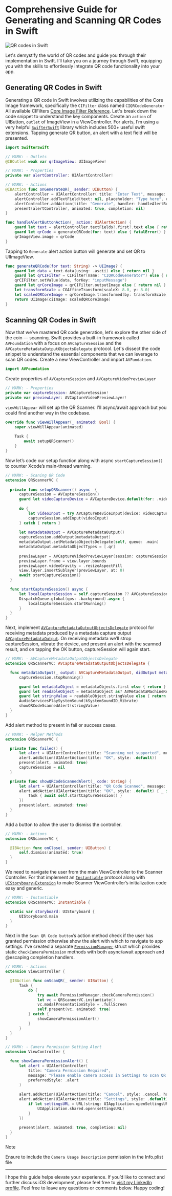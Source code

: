 # Comprehensive Guide for Generating and Scanning QR Codes in Swift

![QR codes in Swift](https://github.com/masadchattha/QRCodeHelper/assets/38839059/f8e734d9-a71d-465b-bcdc-2d35d535fa31)

Let's demystify the world of QR codes and guide you through their implementation in Swift. I’ll take you on a journey through Swift, equipping you with the skills to effortlessly integrate QR code functionality into your app.

## Generating QR Codes in Swift
Generating a QR code in Swift involves utilizing the capabilities of the Core Image framework, specifically the `CIFilter` class named `CIQRCodeGenerator` All available CIFilters [Core Image Filter Reference](https://developer.apple.com/library/archive/documentation/GraphicsImaging/Reference/CoreImageFilterReference/index.html). Let's break down the code snippet to understand the key components.
Create an `action` of UIButton, `outlet` of ImageView in a ViewController. For alerts, I’m using a very helpful [`SwifterSwift`](https://github.com/SwifterSwift/SwifterSwift) library which includes 500+ useful swift extensions. Tapping generate QR button, an alert with a text field will be presented.

```swift
import SwifterSwift

// MARK: - Outlets
@IBOutlet weak var qrImageView: UIImageView!

// MARK: - Properties
private var alertController: UIAlertController!

// MARK: - Actions
@IBAction func onGenerateQR(_ sender: UIButton) {
    alertController = UIAlertController( title: "Enter Text", message: "Please enter some text to save in QR Code", preferredStyle: .alert)
    alertController.addTextField(text: nil, placeholder: "Type here", editingChangedTarget: nil, editingChangedSelector: nil)
    alertController.addAction(title: "Generate", handler: handleAlertButtonAction)
    present(alertController, animated: true, completion: nil)
}

func handleAlertButtonAction(_ action: UIAlertAction) {
    guard let text = alertController.textFields?.first?.text else { return }
    guard let qrCode = generateQRCode(for: text) else { fatalError() }
    qrImageView.image = qrCode
}
```
Tapping to `Generate` alert action button will generate and set QR to UIImageView.

```swift
func generateQRCode(for text: String) -> UIImage? {
    guard let data = text.data(using: .ascii) else { return nil }
    guard let qrCIFilter = CIFilter(name: "CIQRCodeGenerator") else { return nil }
    qrCIFilter.setValue(data, forKey: "inputMessage")
    guard let qrCoreImage = qrCIFilter.outputImage else { return nil }
    let transformScale = CGAffineTransform(scaleX: 8.0, y: 8.0)
    let scaledQRCoreImage = qrCoreImage.transformed(by: transformScale)
    return UIImage(ciImage: scaledQRCoreImage)
}
```

## Scanning QR Codes in Swift
Now that we’ve mastered QR code generation, let’s explore the other side of the coin — scanning. Swift provides a built-in framework called `AVFoundation` with a focus on `AVCaptureSession` and the `AVCaptureMetadataOutputObjectsDelegate` protocol. Let's dissect the code snippet to understand the essential components that we can leverage to scan QR codes.
Create a new ViewController and import `AVFundation`.

```swift
import AVFoundation
```
Create properties of `AVCaptureSession` and `AVCaptureVideoPreviewLayer`
```swift
// MARK: - Properties
private var captureSession: AVCaptureSession!
private var previewLayer: AVCaptureVideoPreviewLayer!
```

`viewWillAppear` will set up the QR Scanner. I'll async/await approach but you could find another way in the codebase.
```swift
override func viewWillAppear(_ animated: Bool) {
    super.viewWillAppear(animated)
    
    Task {
        await setupQRScanner()
    }
}
```

Now let’s code our setup function along with async `startCaptureSession()` to counter Xcode’s main-thread warning.
``` swift
// MARK: - Scaning QR Code
extension QRScannerVC {
    
  private func setupQRScanner() async  {
      captureSession = AVCaptureSession()
      guard let videoCaptureDevice = AVCaptureDevice.default(for: .video) else { return }
      
      do {
          let videoInput = try AVCaptureDeviceInput(device: videoCaptureDevice)
          captureSession.addInput(videoInput)
      } catch { return }
      
      let metadataOutput = AVCaptureMetadataOutput()
      captureSession.addOutput(metadataOutput)
      metadataOutput.setMetadataObjectsDelegate(self, queue: .main)
      metadataOutput.metadataObjectTypes = [.qr]
      
      previewLayer = AVCaptureVideoPreviewLayer(session: captureSession)
      previewLayer.frame = view.layer.bounds
      previewLayer.videoGravity = .resizeAspectFill
      view.layer.insertSublayer(previewLayer, at: 0)
      await startCaptureSession()
  }

  func startCaptureSession() async {
      let localCaptureSession = self.captureSession ?? AVCaptureSession()
      DispatchQueue.global(qos: .background).async {
          localCaptureSession.startRunning()
      }
  }
}
```

Next, implement [`AVCaptureMetadataOutputObjectsDelegate`](https://developer.apple.com/documentation/avfoundation/avcapturemetadataoutputobjectsdelegate) protocol for receiving metadata produced by a metadata capture output [`AVCaptureMetadataOutput`](https://developer.apple.com/documentation/avfoundation/avcapturemetadataoutput). On receiving metadata we’ll strop captureSession, vibrate the device, and present an alert with the scanned result, and on tapping the OK button, captureSession will again start.
```swift
// MARK: - AVCaptureMetadataOutputObjectsDelegate
extension QRScannerVC: AVCaptureMetadataOutputObjectsDelegate {

  func metadataOutput(_ output: AVCaptureMetadataOutput, didOutput metadataObjects: [AVMetadataObject], from connection: AVCaptureConnection) {
      captureSession.stopRunning()

      guard let metadataObject = metadataObjects.first else { return }
      guard let readableObject = metadataObject as? AVMetadataMachineReadableCodeObject else { return }
      guard let stringValue = readableObject.stringValue else { return }
      AudioServicesPlaySystemSound(kSystemSoundID_Vibrate)
      showQRCodeScannedAlert(stringValue)
  }
}
```
Add alert method to present in fail or success cases.
```swift
// MARK: - Helper Methods
extension QRScannerVC {

  private func failed() {
      let alert = UIAlertController(title: "Scanning not supported", message: "Your device does not support scanning a code from an item. Please use a device with a camera.", preferredStyle: .alert)
      alert.addAction(UIAlertAction(title: "OK", style: .default))
      present(alert, animated: true)
      captureSession = nil
  }

  private func showQRCodeScannedAlert(_ code: String) {
      let alert = UIAlertController(title: "QR Code Scanned", message: code, preferredStyle: .alert)
      alert.addAction(UIAlertAction(title: "OK", style: .default) { _ in
          Task { await self.startCaptureSession() }
      })
      present(alert, animated: true)
  }
}
```
Add a button to allow the user to dismiss the controller.
```swift
// MARK: - Actions
extension QRScannerVC {

  @IBAction func onClose(_ sender: UIButton) {
      self.dismiss(animated: true)
  }
}
```
We need to navigate the user from the main ViewController to the Scanner Controller. For that implement an [`Instantiable`](https://github.com/masadchattha/QRCodeHelper/blob/main/QRCodeHelper/Utilities/Instantiable.swift) protocol along with [`UIStoryboary+Extension`](https://github.com/masadchattha/QRCodeHelper/blob/main/QRCodeHelper/Extensinos/UIStoryboard%2BExtension.swift) to make Scanner ViewController’s initialization code easy and generic.
```swift
// MARK: - Instantiable
extension QRScannerVC: Instantiable {

  static var storyboard: UIStoryboard {
      UIStoryboard.main
  }
}
```
Next in the `Scan QR Code button`’s action method check if the user has granted permission otherwise show the alert with which to navigate to app settings. I’ve created a separate [`PermissionManager`](https://github.com/masadchattha/QRCodeHelper/blob/main/QRCodeHelper/Utilities/PermissionManager.swift) struct which provides static `checkCameraPermission` methods with both async/await approach and @escaping completion handlers.
```swift
// MARK: - Actions
extension ViewController {

  @IBAction func onScanQR(_ sender: UIButton) {
      Task {
          do {
              try await PermissionManager.checkCameraPermission()
              let vc = QRScannerVC.instantiate()
              vc.modalPresentationStyle = .fullScreen
              self.present(vc, animated: true)
          } catch {
              showCameraPermissionAlert()
          }
      }
  }
}

// MARK: - Camera Permission Setting Alert
extension ViewController {

  func showCameraPermissionAlert() {
      let alert = UIAlertController(
          title: "Camera Permission Required",
          message: "Please enable camera access in Settings to scan QR codes.",
          preferredStyle: .alert
      )
      
      alert.addAction(UIAlertAction(title: "Cancel", style: .cancel, handler: nil))
      alert.addAction(UIAlertAction(title: "Settings", style: .default) { _ in
          if let settingsURL = URL(string: UIApplication.openSettingsURLString) {
              UIApplication.shared.open(settingsURL)
          }
      })
      
      present(alert, animated: true, completion: nil)
  }
}
```
> [!Note]
> Ensure to include the `Camera Usage Description` permission in the Info.plist file

---
I hope this guide helps elevate your experience. If you’d like to connect and further discuss iOS development, please feel free to [visit my LinkedIn profile](https://www.linkedin.com/in/masadchattha/).
Feel free to leave any questions or comments below.
Happy coding!



